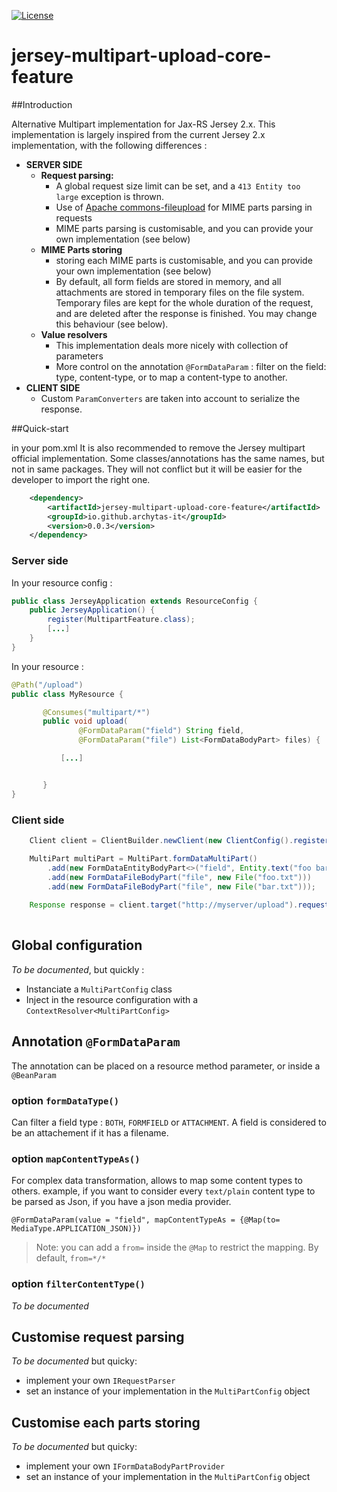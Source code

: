 [![License](https://img.shields.io/badge/License-Apache%202.0-blue.svg)](https://opensource.org/licenses/Apache-2.0)

# jersey-multipart-upload-core-feature

##Introduction 

Alternative Multipart implementation for Jax-RS Jersey 2.x.
This implementation is largely inspired from the current Jersey 2.x implementation, with the following differences :
  - **SERVER SIDE**
    - __Request parsing:__
      - A global request size limit can be set, and a `413 Entity too large` exception is thrown.
      - Use of [Apache commons-fileupload](http://commons.apache.org/proper/commons-fileupload/) for MIME parts parsing in requests
      - MIME parts parsing is customisable, and you can provide your own implementation (see below)
    - __MIME Parts storing__
      - storing each MIME parts is customisable, and you can provide your own implementation (see below)
      - By default, all form fields are stored in memory, and all attachments are stored in temporary files on the file system.
      Temporary files are kept for the whole duration of the request, and are deleted after the response is finished. You may change this
      behaviour (see below).
    - **Value resolvers**
      - This implementation deals more nicely with collection of parameters
      - More control on the annotation `@FormDataParam` : filter on the field: type, content-type, or to map a content-type to another.    
  - **CLIENT SIDE**
    - Custom `ParamConverters` are taken into account to serialize the response.
    
##Quick-start

in your pom.xml
It is also recommended to remove the Jersey multipart official implementation. Some classes/annotations has the same names, but not in same
packages. They will not conflict but it will be easier for the developer to import the right one.   

```xml
    <dependency>
        <artifactId>jersey-multipart-upload-core-feature</artifactId>
        <groupId>io.github.archytas-it</groupId>
        <version>0.0.3</version>
    </dependency>
```

### Server side

In your resource config :

```java
public class JerseyApplication extends ResourceConfig {
    public JerseyApplication() {
        register(MultipartFeature.class);
        [...]
    }
}
```

In your resource :

```java
@Path("/upload")
public class MyResource {

       @Consumes("multipart/*")
       public void upload(
               @FormDataParam("field") String field,
               @FormDataParam("file") List<FormDataBodyPart> files) {

           [...]


       }
}

```

### Client side

```java
    Client client = ClientBuilder.newClient(new ClientConfig().register(MultipartFeature.class));

    MultiPart multiPart = MultiPart.formDataMultiPart()
        .add(new FormDataEntityBodyPart<>("field", Entity.text("foo bar")))
        .add(new FormDataFileBodyPart("file", new File("foo.txt")))
        .add(new FormDataFileBodyPart("file", new File("bar.txt")));
    
    Response response = client.target("http://myserver/upload").request().post(multiPart.entity());
    
```
    
## Global configuration
    
 *To be documented*, but quickly :
  - Instanciate a `MultiPartConfig` class
  - Inject in the resource configuration with a `ContextResolver<MultiPartConfig>`

    
## Annotation `@FormDataParam` 

The annotation can be placed on a resource method parameter, or inside a `@BeanParam`

### option `formDataType()`

Can filter a field type : `BOTH`, `FORMFIELD` or `ATTACHMENT`.
A field is considered to be an attachement if it has a filename.

### option `mapContentTypeAs()`

For complex data transformation, allows to map some content types to others.
example, if you want to consider every `text/plain` content type to be parsed as Json, if you have a json media provider.

`@FormDataParam(value = "field", mapContentTypeAs = {@Map(to= MediaType.APPLICATION_JSON)})`

> Note: you can add a `from=` inside the `@Map` to restrict the mapping. By default, `from=*/*`

### option `filterContentType()`

 *To be documented*
 
## Customise request parsing

 *To be documented* but quicky:
 - implement your own `IRequestParser`
 - set an instance of your implementation in the `MultiPartConfig` object
 
## Customise each parts storing

 *To be documented* but quicky:
 - implement your own `IFormDataBodyPartProvider`
 - set an instance of your implementation in the `MultiPartConfig` object
 
  
 



